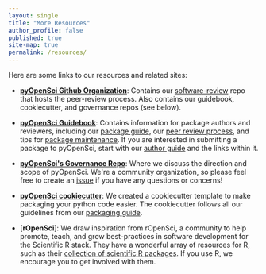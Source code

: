 ```yaml
---
layout: single
title: "More Resources"
author_profile: false
published: true
site-map: true
permalink: /resources/
---
```


Here are some links to our resources and related sites:

- [**pyOpenSci Github Organization**](https://github.com/pyOpenSci): Contains our [software-review](https://github.com/pyOpenSci/software-review) repo that hosts the peer-review process. Also contains our guidebook, cookiecutter, and governance repos (see below).

- [**pyOpenSci Guidebook**](https://www.pyopensci.org/dev_guide/intro): Contains information for package authors and reviewers, including our [package guide](https://www.pyopensci.org/dev_guide/packaging/packaging_guide.html), our [peer review process](https://www.pyopensci.org/dev_guide/peer_review/peer_review_proc.html), and tips for [package maintenance](https://www.pyopensci.org/dev_guide/maintenance/maintenance_intro.html). If you are interested in submitting a package to pyOpenSci, start with our [author guide](https://www.pyopensci.org/dev_guide/peer_review/author_guide.html) and the links within it.

- [**pyOpenSci's Governance Repo**](https://github.com/pyOpenSci/governance): Where we discuss the direction and scope of pyOpenSci. We're a community organization, so please feel free to create an [issue](https://github.com/pyOpenSci/governance/issues) if you have any questions or concerns!

- [**pyOpenSci cookiecutter**](https://cookiecutter-pyopensci.readthedocs.io/en/latest/): We created a cookiecutter template to make packaging your python code easier. The cookiecutter follows all our guidelines from our [packaging guide](https://www.pyopensci.org/dev_guide/packaging/packaging_guide.html).

- [**rOpenSci**]: We draw inspiration from rOpenSci, a community to help promote, teach, and grow best-practices in software development for the Scientific R stack. They have a wonderful array of resources for R, such as their [collection of scientific R packages](https://ropensci.org/packages/). If you use R, we encourage you to get involved with them.

